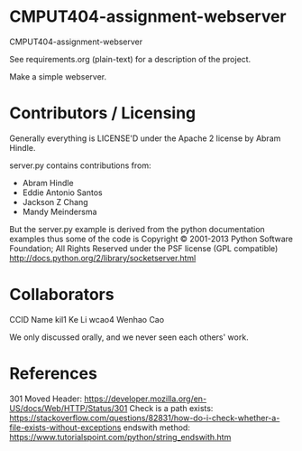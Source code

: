 CMPUT404-assignment-webserver
=============================

CMPUT404-assignment-webserver

See requirements.org (plain-text) for a description of the project.

Make a simple webserver.

Contributors / Licensing
========================

Generally everything is LICENSE'D under the Apache 2 license by Abram Hindle.

server.py contains contributions from:

* Abram Hindle
* Eddie Antonio Santos
* Jackson Z Chang
* Mandy Meindersma 

But the server.py example is derived from the python documentation
examples thus some of the code is Copyright © 2001-2013 Python
Software Foundation; All Rights Reserved under the PSF license (GPL
compatible) http://docs.python.org/2/library/socketserver.html

Collaborators
=============
CCID    Name
kil1    Ke Li
wcao4   Wenhao Cao

We only discussed orally, and we never seen each others' work.

References
==========
   301 Moved Header:    https://developer.mozilla.org/en-US/docs/Web/HTTP/Status/301
Check is a path exists: https://stackoverflow.com/questions/82831/how-do-i-check-whether-a-file-exists-without-exceptions
    endswith method:    https://www.tutorialspoint.com/python/string_endswith.htm





